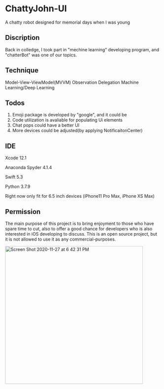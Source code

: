 # ChattyJohn-UI
A chatty robot designed for memorial days when I was young

## Discription
Back in colledge, I took part in "mechine learning" developing program, and "chatterBot" was one of our topics. 

## Technique 
Model-View-ViewModel(MVVM)
Observation
Delegation
Machine Learning/Deep Learning

## Todos
1. Emoji package is developed by "google", and it could be 
2. Code utilization is avaliable for populating Ui elements
3. Chat pops could have a better UI
4. More devices could be adjusted(by applying NotificaitonCenter)

## IDE
Xcode 12.1

Anaconda Spyder 4.1.4

Swift 5.3

Python 3.7.9

Right now only fit for 6.5 inch devices (iPhone11 Pro Max, iPhone XS Max)

## Permission
The main purpose of this project is to bring enjoyment to those who have spare time to cut, also to offer a good chance for developers who is also interested in iOS developing to discuss. This is an open source project, but it is not allowed to use it as any commercial-purposes.

<img width="447" alt="Screen Shot 2020-11-27 at 6 42 31 PM" src="https://user-images.githubusercontent.com/63318597/100489124-76456900-30e0-11eb-9321-1a3e8188938f.png">
